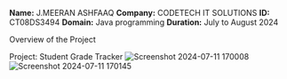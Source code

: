 **Name:** J.MEERAN ASHFAAQ
**Company:** CODETECH IT SOLUTIONS
**ID:** CT08DS3494
**Domain:** Java programming
**Duration:** July to August 2024

Overview of the Project

Project: Student Grade Tracker 
![Screenshot 2024-07-11 170008](https://github.com/MEERAN2314/CODETECH-JAVA-TASK-1/assets/175235563/f2f04844-0128-4b77-88a2-4cc35232039c)
![Screenshot 2024-07-11 170145](https://github.com/MEERAN2314/CODETECH-JAVA-TASK-1/assets/175235563/429401c7-b3f8-405d-9b6b-56a99e22e2d7)

